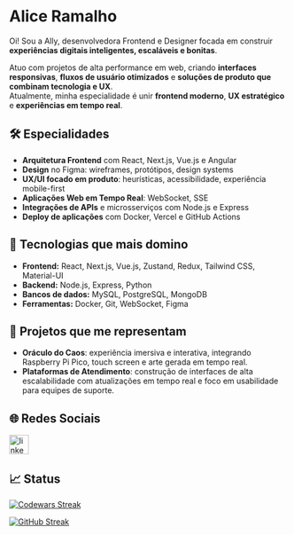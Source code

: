 # Alice Ramalho

Oi! Sou a Ally, desenvolvedora Frontend e Designer focada em construir **experiências digitais inteligentes, escaláveis e bonitas**.

Atuo com projetos de alta performance em web, criando **interfaces responsivas**, **fluxos de usuário otimizados** e **soluções de produto que combinam tecnologia e UX**.  
Atualmente, minha especialidade é unir **frontend moderno**, **UX estratégico** e **experiências em tempo real**.

## 🛠️ Especialidades

- **Arquitetura Frontend** com React, Next.js, Vue.js e Angular
- **Design** no Figma: wireframes, protótipos, design systems
- **UX/UI focado em produto**: heurísticas, acessibilidade, experiência mobile-first
- **Aplicações Web em Tempo Real**: WebSocket, SSE
- **Integrações de APIs** e microsserviços com Node.js e Express
- **Deploy de aplicações** com Docker, Vercel e GitHub Actions

## 🧠 Tecnologias que mais domino

- **Frontend:** React, Next.js, Vue.js, Zustand, Redux, Tailwind CSS, Material-UI
- **Backend:** Node.js, Express, Python 
- **Bancos de dados:** MySQL, PostgreSQL, MongoDB
- **Ferramentas:** Docker, Git, WebSocket, Figma

## 🚀 Projetos que me representam

- **Oráculo do Caos**: experiência imersiva e interativa, integrando Raspberry Pi Pico, touch screen e arte gerada em tempo real.
- **Plataformas de Atendimento**: construção de interfaces de alta escalabilidade com atualizações em tempo real e foco em usabilidade para equipes de suporte.

## 🌐 Redes Sociais

<a href="https://www.linkedin.com/in/thaisa-alice/" target="_blank">
    <img src="https://img.shields.io/static/v1?message=LinkedIn&logo=linkedin&label=&color=0077B5&logoColor=white&labelColor=&style=for-the-badge" height="35" alt="linkedin logo" />
</a>

## 📈 Status

<a href="https://git.io/streak-stats"><img src="https://www.codewars.com/users/bythealice/badges/small" alt="Codewars Streak" /></a>
<br>

<a href="https://git.io/streak-stats"><img src="https://streak-stats.demolab.com?user=bythealice&theme=violet-dark&locale=pt_BR" alt="GitHub Streak" /></a>
